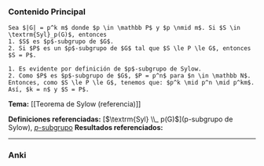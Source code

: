 ### Contenido Principal

```ad-proposition
Sea $|G| = p^k m$ donde $p \in \mathbb P$ y $p \nmid m$. Si $S \in \textrm{Syl}_p(G)$, entonces
1. $S$ es $p$-subgrupo de $G$.
2. Si $P$ es un $p$-subgrupo de $G$ tal que $S \le P \le G$, entonces $S = P$.
```

```ad-proof
1. Es evidente por definición de $p$-subgrupo de Sylow.
2. Como $P$ es $p$-subgrupo de $G$, $P = p^n$ para $n \in \mathbb N$. Entonces, como $S \le P \le G$, tenemos que: $p^k \mid p^n \mid p^km$. Así, $k = n$ y $S = P$.
```

**Tema:** [[Teorema de Sylow (referencia)]]

**Definiciones referenciadas:** [$\textrm{Syl} \\_ p(G)$](p-subgrupo de Sylow), [$p$-subgrupo](p-grupo)
**Resultados referenciados:**

---
### Anki
